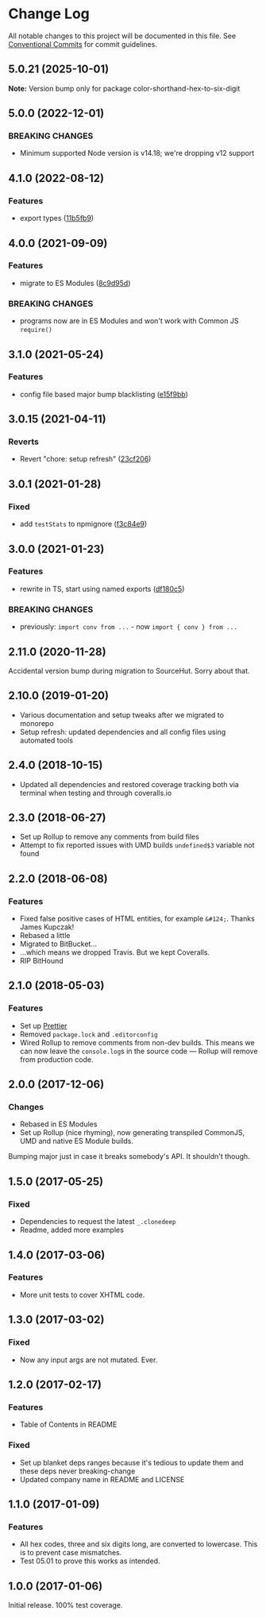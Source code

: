 # Change Log

All notable changes to this project will be documented in this file.
See [Conventional Commits](https://conventionalcommits.org) for commit guidelines.

## 5.0.21 (2025-10-01)

**Note:** Version bump only for package color-shorthand-hex-to-six-digit

## 5.0.0 (2022-12-01)

### BREAKING CHANGES

- Minimum supported Node version is v14.18; we're dropping v12 support

## 4.1.0 (2022-08-12)

### Features

- export types ([11b5fb9](https://github.com/codsen/codsen/commit/11b5fb936ce20e0a77c3a09806773e1cd7695c50))

## 4.0.0 (2021-09-09)

### Features

- migrate to ES Modules ([8c9d95d](https://github.com/codsen/codsen/commit/8c9d95d5dea0b769c2f070397141918a4893d575))

### BREAKING CHANGES

- programs now are in ES Modules and won't work with Common JS `require()`

## 3.1.0 (2021-05-24)

### Features

- config file based major bump blacklisting ([e15f9bb](https://github.com/codsen/codsen/commit/e15f9bba1c4fd5f847ac28b3f38fa6ee633f5dca))

## 3.0.15 (2021-04-11)

### Reverts

- Revert "chore: setup refresh" ([23cf206](https://github.com/codsen/codsen/commit/23cf206970a087ff0fa04e61f94d919f59ab3881))

## 3.0.1 (2021-01-28)

### Fixed

- add `testStats` to npmignore ([f3c84e9](https://github.com/codsen/codsen/commit/f3c84e95afc5514214312f913692d85b2e12eb29))

## 3.0.0 (2021-01-23)

### Features

- rewrite in TS, start using named exports ([df180c5](https://github.com/codsen/codsen/commit/df180c5d3f1413ea826e8f771ea57492d3378189))

### BREAKING CHANGES

- previously: `import conv from ...` - now `import { conv } from ...`

## 2.11.0 (2020-11-28)

Accidental version bump during migration to SourceHut. Sorry about that.

## 2.10.0 (2019-01-20)

- Various documentation and setup tweaks after we migrated to monorepo
- Setup refresh: updated dependencies and all config files using automated tools

## 2.4.0 (2018-10-15)

- Updated all dependencies and restored coverage tracking both via terminal when testing and through coveralls.io

## 2.3.0 (2018-06-27)

- Set up Rollup to remove any comments from build files
- Attempt to fix reported issues with UMD builds `undefined$3` variable not found

## 2.2.0 (2018-06-08)

### Features

- Fixed false positive cases of HTML entities, for example `&#124;`. Thanks James Kupczak!
- Rebased a little
- Migrated to BitBucket...
- ...which means we dropped Travis. But we kept Coveralls.
- RIP BitHound

## 2.1.0 (2018-05-03)

### Features

- Set up [Prettier](https://prettier.io)
- Removed `package.lock` and `.editorconfig`
- Wired Rollup to remove comments from non-dev builds. This means we can now leave the `console.log`s in the source code — Rollup will remove from production code.

## 2.0.0 (2017-12-06)

### Changes

- Rebased in ES Modules
- Set up Rollup (nice rhyming), now generating transpiled CommonJS, UMD and native ES Module builds.

Bumping major just in case it breaks somebody's API. It shouldn't though.

## 1.5.0 (2017-05-25)

### Fixed

- Dependencies to request the latest `_.clonedeep`
- Readme, added more examples

## 1.4.0 (2017-03-06)

### Features

- More unit tests to cover XHTML code.

## 1.3.0 (2017-03-02)

### Fixed

- Now any input args are not mutated. Ever.

## 1.2.0 (2017-02-17)

### Features

- Table of Contents in README

### Fixed

- Set up blanket deps ranges because it's tedious to update them and these deps never breaking-change
- Updated company name in README and LICENSE

## 1.1.0 (2017-01-09)

### Features

- All hex codes, three and six digits long, are converted to lowercase. This is to prevent case mismatches.
- Test 05.01 to prove this works as intended.

## 1.0.0 (2017-01-06)

Initial release. 100% test coverage.

